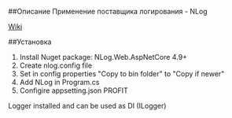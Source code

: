 ﻿##Описание
Применение поставщика логирования - NLog

[Wiki](https://github.com/NLog/NLog/wiki/Getting-started-with-ASP.NET-Core-3)

##Установка
1. Install Nuget package: NLog.Web.AspNetCore 4.9+
2. Create nlog.config file
3. Set in config properties "Copy to bin folder" to "Copy if newer"
4. Add NLog in Program.cs
5. Configire appsetting.json
PROFIT

Logger installed and can be used as DI (ILogger<SomeCategory>)